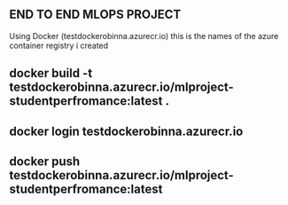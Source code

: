 ## END TO END MLOPS PROJECT

Using Docker 
(testdockerobinna.azurecr.io) this is the names of the azure container registry i created
## docker build -t testdockerobinna.azurecr.io/mlproject-studentperfromance:latest .

## docker login testdockerobinna.azurecr.io

## docker push testdockerobinna.azurecr.io/mlproject-studentperfromance:latest 